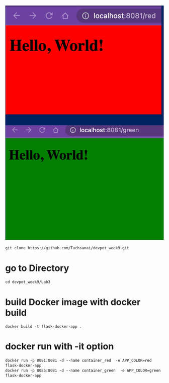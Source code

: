 ![Alt Text](demo0.jpg)


```
git clone https://github.com/Tuchsanai/devpot_week9.git
```


# go to Directory
```
cd devpot_week9/Lab3

```


# build Docker image with docker build 

```
docker build -t flask-docker-app . 

```


# docker run with -it option
```
docker run -p 8081:8081 -d --name container_red  -e APP_COLOR=red flask-docker-app
docker run -p 8085:8081 -d --name container_green  -e APP_COLOR=green flask-docker-app


```
